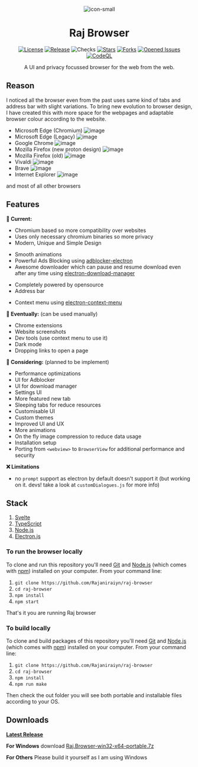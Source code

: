 <div align=center>

 ![icon-small](https://user-images.githubusercontent.com/72294760/131682171-2300d5e0-f42c-490e-86bd-6eba492abad9.png)

# Raj Browser

 [![License](https://badgen.net/github/license/Rajaniraiyn/raj-browser)](LICENSE) [![Release](https://badgen.net/github/release/Rajaniraiyn/raj-browser)](../../releases/latest) ![Checks](https://badgen.net/github/checks/Rajaniraiyn/raj-browser) [![Stars](https://badgen.net/github/stars/Rajaniraiyn/raj-browser)](../../stargazers) [![Forks](https://badgen.net/github/forks/Rajaniraiyn/raj-browser)](../../network/members) [![Opened Issues](https://badgen.net/github/open-issues/Rajaniraiyn/raj-browser)](../../issues?q=is%3Aopen) [![CodeQL](https://github.com/Rajaniraiyn/raj-browser/actions/workflows/codeql-analysis.yml/badge.svg)](https://github.com/Rajaniraiyn/raj-browser/actions/workflows/codeql-analysis.yml)

 A UI and privacy focussed browser for the web from the web.
</div>

<!-- ## Screenshots

### New tab

![New Tab](https://user-images.githubusercontent.com/72294760/131171971-10b9c9f0-f03f-4e4b-bb5d-78721f72cbae.png)

### New tab (after animation)

![New Tab (after animation)](https://user-images.githubusercontent.com/72294760/131172020-e41a5e37-822d-4927-898b-2ba439bef3f0.png)

### Google home page

![Google home page](https://user-images.githubusercontent.com/72294760/131172169-082379af-6bc4-41d3-b528-db31dab6b9fb.png)

## Adaptable top bar (according to the active tab)

![top bar (active - google.com)](https://user-images.githubusercontent.com/72294760/131172271-4ada4b0c-784b-4394-9ca7-bf483ae5d82e.png)
![top bar (active - New tab)](https://user-images.githubusercontent.com/72294760/131172300-cb02c651-00a1-45e5-9818-6aefda042b82.png)

## Demo
<https://user-images.githubusercontent.com/72294760/131172992-8613a52a-ace2-48c0-a528-f7e87e16ded8.mp4> -->

## Reason

I noticed all the browser even from the past uses same kind of tabs and address bar with slight variations.
To bring new evolution to browser design, I have created this with more space for the webpages and adaptable browser colour according to the website.

- Microsoft Edge (Chromium) ![image](https://user-images.githubusercontent.com/72294760/131173277-3278767e-1d20-4621-bcd5-ae58bd0a73b4.png)
- Microsoft Edge (Legacy) ![image](https://user-images.githubusercontent.com/72294760/131176216-d753f761-0e5b-4160-80ac-b74c42c90ceb.png)
- Google Chrome ![image](https://user-images.githubusercontent.com/72294760/131173422-3f10d0df-4df6-40a1-8234-9b3299022926.png)
- Mozilla Firefox (new proton design) ![image](https://user-images.githubusercontent.com/72294760/131173690-d336fc07-eca9-4c38-bff2-ca63d721e82a.png)
- Mozilla Firefox (old) ![image](https://user-images.githubusercontent.com/72294760/131173829-f382f4f6-0dc4-4772-b4e8-69172fbfead9.png)
- Vivaldi ![image](https://user-images.githubusercontent.com/72294760/131174404-2dc56f12-bf64-469e-a6b5-2c718df7beab.png)
- Brave ![image](https://user-images.githubusercontent.com/72294760/131174497-ef2663c8-25bf-4fbb-8eb4-80d29d02162d.png)
- Internet Explorer ![image](https://user-images.githubusercontent.com/72294760/131176270-c43c0632-bd26-4001-b1e1-656b062f5caf.png)

and most of all other browsers

## Features

**🚀 Current:**

- Chromium based so more compatibility over websites
- Uses only necessary chromium binaries so more privacy
- Modern, Unique and Simple Design
<!-- - Adaptive top-bar for website like feel -->
- Smooth animations
- Powerful Ads Blocking using [adblocker-electron](https://github.com/cliqz-oss/adblocker/tree/master/packages/adblocker-electron)
- Awesome downloader which can pause and resume download even after any time using [electron-download-manager](https://github.com/danielnieto/electron-download-manager)
<!-- - Custom scrollbar for all websites -->
- Completely powered by opensource
- Address bar
<!-- - Process manager -->
<!-- - Settings configuration -->
- Context menu using [electron-context-menu](https://github.com/sindresorhus/electron-context-menu)
<!-- - Code caching for faster subsequent loads -->
<!-- - Splash screen -->

**🤞 Eventually:** (can be used manually)

- Chrome extensions
- Website screenshots
- Dev tools (use context menu to use it)
- Dark mode
- Dropping links to open a page

**🤔 Considering:** (planned to be implement)

- Performance optimizations
- UI for Adblocker
- UI for download manager
- Settings UI
- More featured new tab
- Sleeping tabs for reduce resources
- Customisable UI
- Custom themes
- Improved UI and UX
- More animations
- On the fly image compression to reduce data usage
- Installation setup
- Porting from `<webview>` to `BrowserView` for additional performance and security

**❌ Limitations**

- no `prompt` support as electron by default doesn't support it (but working on it. devs! take a look at `customDialogues.js` for more info)

## Stack

 1. [Svelte](https://Svelte.dev)
 2. [TypeScript](https://)
 3. [Node.js](https://nodejs.org/)
 4. [Electron.js](https://www.electronjs.org/)

### To run the browser locally

To clone and run this repository you'll need [Git](https://git-scm.com) and [Node.js](https://nodejs.org/en/download/) (which comes with [npm](http://npmjs.com)) installed on your computer. From your command line:

 1. `git clone https://github.com/Rajaniraiyn/raj-browser`
 2. `cd raj-browser`
 3. `npm install`
 4. `npm start`

That's it you are running Raj browser

### To build locally

To clone and build packages of this repository you'll need [Git](https://git-scm.com) and [Node.js](https://nodejs.org/en/download/) (which comes with [npm](http://npmjs.com)) installed on your computer. From your command line:

 1. `git clone https://github.com/Rajaniraiyn/raj-browser`
 2. `cd raj-browser`
 3. `npm install`
 4. `npm run make`

Then check the out folder you will see both portable and installable files according to your OS.

## Downloads

[**Latest Release**](https://github.com/Rajaniraiyn/raj-browser/releases/latest)

**For Windows** download [Raj.Browser-win32-x64-portable.7z](https://github.com/Rajaniraiyn/raj-browser/releases/latest/download/Raj.Browser-win32-x64-portable.7z)

**For Others** Please build it yourself as I am using Windows
